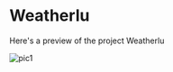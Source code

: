 # Weatherlu

Here's a preview of the project Weatherlu 

![pic1](https://user-images.githubusercontent.com/87302150/125915509-e33e2a77-49ac-4228-826e-1c0a8064c0fe.PNG)
